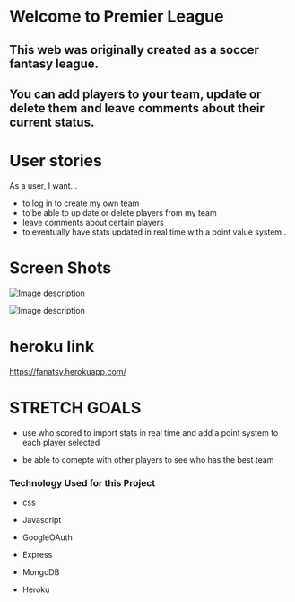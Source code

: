 #  Welcome to Premier League

## This web was originally created as a soccer fantasy league.
## You can add players to your team, update or delete them and leave comments about their current status.





# User stories
 As a user, I want...
- to log in to create my own team
- to be able to up date or delete players from my team 
- leave comments about certain players 
- to eventually have stats updated in real time with a point value system .

# Screen Shots 
![Image description](https://i.imgur.com/0KA2eQk.jpg)


![Image description](https://i.imgur.com/twqJREj.jpg)



# heroku link
https://fanatsy.herokuapp.com/






# STRETCH GOALS

* use who scored to import stats in real time and add a point system to each player selected 

* be able to comepte with other players to see who has the best team 







### Technology Used for this Project
* css

* Javascript

* GoogleOAuth

*  Express

* MongoDB

* Heroku

